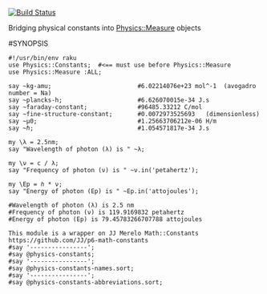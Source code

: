 [![Build Status](https://travis-ci.com/p6steve/raku-Physics-Constants.svg?branch=master)](https://travis-ci.com/p6steve/raku-Physics-Constants)

Bridging physical constants into [Physics::Measure](https://github.com/p6steve/raku-Physics-Measure) objects

#SYNOPSIS

```perl6
#!/usr/bin/env raku 
use Physics::Constants;  #<== must use before Physics::Measure 
use Physics::Measure :ALL;

say ~kg-amu;                        #6.02214076e+23 mol^-1  (avogadro number = Na)
say ~plancks-h;                     #6.626070015e-34 J.s
say ~faraday-constant;              #96485.33212 C/mol
say ~fine-structure-constant;       #0.0072973525693   (dimensionless)
say ~μ0;                            #1.25663706212e-06 H/m
say ~ℏ;                             #1.054571817e-34 J.s

my \λ = 2.5nm; 
say "Wavelength of photon (λ) is " ~λ;

my \ν = c / λ; 
say "Frequency of photon (ν) is " ~ν.in('petahertz');

my \Ep = ℎ * ν; 
say "Energy of photon (Ep) is " ~Ep.in('attojoules');

#Wavelength of photon (λ) is 2.5 nm
#Frequency of photon (ν) is 119.9169832 petahertz
#Energy of photon (Ep) is 79.45783266707788 attojoules

This module is a wrapper on JJ Merelo Math::Constants
https://github.com/JJ/p6-math-constants
#say '----------------';
#say @physics-constants;
#say '----------------';
#say @physics-constants-names.sort;
#say '----------------';
#say @physics-constants-abbreviations.sort;
```

